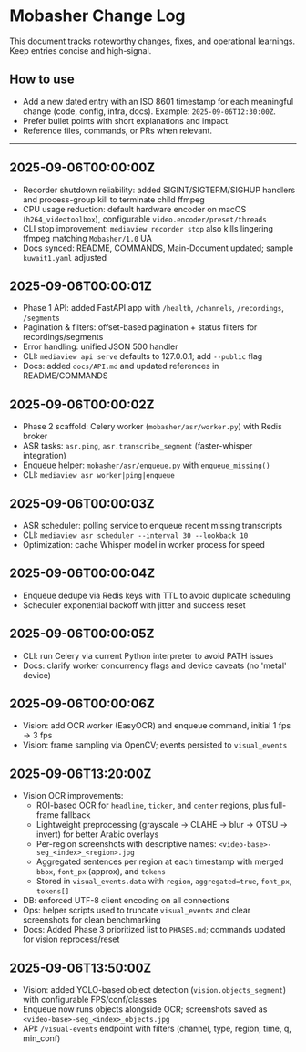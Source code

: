 # Mobasher Change Log

This document tracks noteworthy changes, fixes, and operational learnings. Keep entries concise and high-signal.

## How to use
- Add a new dated entry with an ISO 8601 timestamp for each meaningful change (code, config, infra, docs). Example: `2025-09-06T12:30:00Z`.
- Prefer bullet points with short explanations and impact.
- Reference files, commands, or PRs when relevant.

---

## 2025-09-06T00:00:00Z
- Recorder shutdown reliability: added SIGINT/SIGTERM/SIGHUP handlers and process-group kill to terminate child ffmpeg
- CPU usage reduction: default hardware encoder on macOS (`h264_videotoolbox`), configurable `video.encoder/preset/threads`
- CLI stop improvement: `mediaview recorder stop` also kills lingering ffmpeg matching `Mobasher/1.0` UA
- Docs synced: README, COMMANDS, Main-Document updated; sample `kuwait1.yaml` adjusted

## 2025-09-06T00:00:01Z
- Phase 1 API: added FastAPI app with `/health`, `/channels`, `/recordings`, `/segments`
- Pagination & filters: offset-based pagination + status filters for recordings/segments
- Error handling: unified JSON 500 handler
- CLI: `mediaview api serve` defaults to 127.0.0.1; add `--public` flag
- Docs: added `docs/API.md` and updated references in README/COMMANDS

## 2025-09-06T00:00:02Z
- Phase 2 scaffold: Celery worker (`mobasher/asr/worker.py`) with Redis broker
- ASR tasks: `asr.ping`, `asr.transcribe_segment` (faster-whisper integration)
- Enqueue helper: `mobasher/asr/enqueue.py` with `enqueue_missing()`
- CLI: `mediaview asr worker|ping|enqueue`
  
## 2025-09-06T00:00:03Z
- ASR scheduler: polling service to enqueue recent missing transcripts
- CLI: `mediaview asr scheduler --interval 30 --lookback 10`
- Optimization: cache Whisper model in worker process for speed

## 2025-09-06T00:00:04Z
- Enqueue dedupe via Redis keys with TTL to avoid duplicate scheduling
- Scheduler exponential backoff with jitter and success reset

## 2025-09-06T00:00:05Z
- CLI: run Celery via current Python interpreter to avoid PATH issues
- Docs: clarify worker concurrency flags and device caveats (no 'metal' device)

## 2025-09-06T00:00:06Z
- Vision: add OCR worker (EasyOCR) and enqueue command, initial 1 fps → 3 fps
- Vision: frame sampling via OpenCV; events persisted to `visual_events`

## 2025-09-06T13:20:00Z
- Vision OCR improvements:
  - ROI-based OCR for `headline`, `ticker`, and `center` regions, plus full-frame fallback
  - Lightweight preprocessing (grayscale → CLAHE → blur → OTSU → invert) for better Arabic overlays
  - Per-region screenshots with descriptive names: `<video-base>-seg_<index>_<region>.jpg`
  - Aggregated sentences per region at each timestamp with merged `bbox`, `font_px` (approx), and `tokens`
  - Stored in `visual_events.data` with `region`, `aggregated=true`, `font_px`, `tokens[]`
- DB: enforced UTF-8 client encoding on all connections
- Ops: helper scripts used to truncate `visual_events` and clear screenshots for clean benchmarking
 - Docs: Added Phase 3 prioritized list to `PHASES.md`; commands updated for vision reprocess/reset

## 2025-09-06T13:50:00Z
- Vision: added YOLO-based object detection (`vision.objects_segment`) with configurable FPS/conf/classes
- Enqueue now runs objects alongside OCR; screenshots saved as `<video-base>-seg_<index>_objects.jpg`
- API: `/visual-events` endpoint with filters (channel, type, region, time, q, min_conf)
